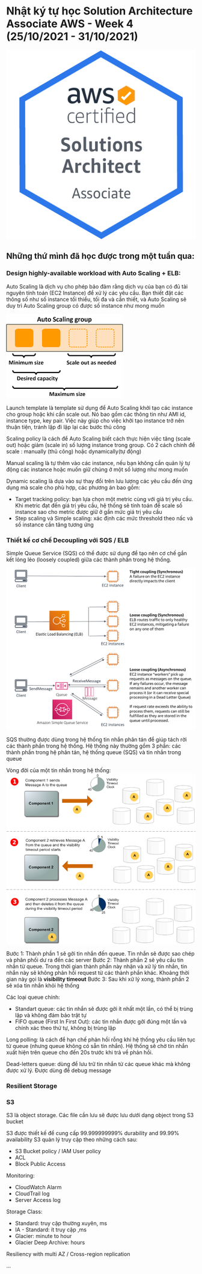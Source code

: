 # Nhật ký tự học Solution Architecture Associate AWS - Week 4 (25/10/2021 - 31/10/2021)

![SAA-badge](../images/SAA/AWS-Certified_Solutions-Architect_Associate_badge.png)

## Những thứ mình đã học được trong một tuần qua:

### Design highly-available workload with Auto Scaling + ELB:

Auto Scaling là dịch vụ cho phép bảo đảm rằng dịch vụ của bạn có đủ tài nguyên tính toán (EC2 Instance) để xử lý các yêu cầu. Bạn thiết đặt các thông số như số instance tối thiểu, tối đa và cần thiết, và Auto Scaling sẽ duy trì Auto Scaling group có được số instance như mong muốn

![Auto-scaling](../images/Kubernetes/as-basic-diagram.png)

Launch template là template sử dụng để Auto Scaling khởi tạo các instance cho group hoặc khi cần scale out. Nó bao gồm các thông tin như AMI id, instance type, key pair. Việc này giúp cho việc khởi tạo instance trở nên thuận tiện, tránh lặp đi lặp lại các bước thủ công

Scaling policy là cách để Auto Scaling biết cách thực hiện việc tăng (scale out) hoặc giảm (scale in) số lượng instance trong group. Có 2 cách chính để scale : manually (thủ công) hoặc dynamically(tự động)

Manual scaling là tự thêm vào các instance, nếu bạn không cần quản lý tự động các instance hoặc muốn giữ chúng ở một số lượng như mong muốn

Dynamic scaling là dựa vào sự thay đổi trên lưu lượng các yêu cầu đến ứng dụng mà scale cho phù hợp, các phương án bao gồm:
+ Target tracking policy: bạn lựa chọn một metric cùng với giá trị yêu cầu. Khi metric đạt đến giá trị yêu cầu, hệ thống sẽ tính toán để scale số instance sao cho metric được giữ ở gần mức giá trị yêu cầu
+ Step scaling và Simple scaling: xác định các mức threshold theo nấc và số instance cần tăng tương ứng


### Thiết kế cơ chế Decoupling với SQS / ELB

Simple Queue Service (SQS) có thể được sử dụng để tạo nên cơ chế gắn kết lỏng lẻo (loosely coupled) giữa các thành phần trong hệ thống.

![loose-coupling](../images/Kubernetes/loose-coupling.png)

SQS thường được dùng trong hệ thống tin nhắn phân tán để giúp tách rời các thành phần trong hệ thống. Hệ thống này thường gồm 3 phần: các thành phần trong hệ phân tán, hệ thống queue (SQS) và tin nhắn trong queue

Vòng đời của một tin nhắn trong hệ thống:
![message-lifecycle](../images/Kubernetes/sqs-message-lifecycle-diagram.png)

Bước 1: Thành phần 1 sẽ gởi tin nhắn đến queue. Tin nhắn sẽ được sao chép và phân phối dư ra đến các server
Bước 2: Thành phần 2 sẽ yêu cầu tin nhắn từ queue. Trong thời gian thành phần này nhận và xử lý tin nhắn, tin nhắn này sẽ không phản hồi request từ các thành phần khác. Khoảng thời gian này gọi là **visibility timeout**
Bước 3: Sau khi xử lý xong, thành phần 2 sẽ xóa tin nhắn khỏi hệ thống

Các loại queue chính:
+ Standart queue: các tin nhắn sẽ được gởi ít nhất một lần, có thể bị trùng lặp và không đảm bảo trật tự
+ FIFO queue (First In First Out): các tin nhắn được gởi đúng một lần và chính xác theo thứ tự, không bị trùng lặp

Long polling: là cách để hạn chế phản hồi rỗng khi hệ thống yêu cầu liên tục từ queue (nhưng queue không có sẵn tin nhắn). Hệ thống sẽ chờ tin nhắn xuất hiện trên queue cho đến 20s trước khi trả về phản hồi.

Dead-letters queue: dùng để lưu trữ tin nhắn từ các queue khác mà không được xử lý.
Được dùng để debug message

### Resilient Storage

### S3

S3 là object storage. Các file cần lưu sẽ được lưu dưới dạng object trong S3 bucket

S3 được thiết kế để cung cấp 99.999999999% durability and 99.99% availability
S3 quản lý truy cập theo những cách sau:
+ S3 Bucket policy / IAM User policy
+ ACL
+ Block Public Access

Monitoring:
+ CloudWatch Alarm
+ CloudTrail log
+ Server Access log

Storage Class:
+ Standard: truy cập thường xuyên, ms
+ IA - Standard: ít truy cập ,ms
+ Glacier: minute to hour
+ Glacier Deep Archive: hours

Resiliency with multi AZ / Cross-region replication

...


